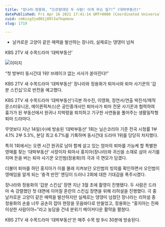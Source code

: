 ```yaml
---
title: "장나라-정용화, “으르렁대던 두 사람! 이게 무슨 일?!” (대박부동산)"
datePublished: Fri Apr 16 2021 17:41:14 GMT+0000 (Coordinated Universal Time)
cuid: cm6zzg3jo001j09l5a7kqemzw
slug: 1719

---
```



- 날카로운 고양이 같은 매력을 발산하는 장나라, 실제로는 댕댕미 넘쳐

KBS 2TV 새 수목드라마 ‘대박부동산’

![이미지](https://cdn.hashnode.com/res/hashnode/image/upload/v1739248156311/7eeab620-0121-4024-8815-bfda8b04f577.jpeg)

“첫 방부터 동시간대 1위! 브레이크 없는 서사가 쏟아진다!”

KBS 2TV 새 수목드라마 ‘대박부동산’ 장나라와 정용화가 퇴마사와 퇴마 사기꾼의 ‘갑분 스킨십’으로 반전을 예고했다.

KBS 2TV 새 수목드라마 ‘대박부동산’(극본 하수진, 이영화, 정연서/연출 박진석/제작 몬스터유니온, 메이퀸픽쳐스)은 공인중개사인 퇴마사가 퇴마 전문 사기꾼과 협력하여 흉가가 된 부동산에서 원귀나 지박령을 퇴치하고 기구한 사연들을 풀어주는 생활밀착형 퇴마 드라마다.

무엇보다 지난 14일(수)에 방송된 ‘대박부동산’ 1회는 닐슨코리아 기준 전국 시청률 1부 4.1% 2부 5.3%, 분당 최고 6.7%를 기록하며 동시간대 드라마 1위를 당당히 차지했다.

특히 1회에서는 오랜 시간 원귀로 남아 함께 살고 있는 엄마의 퇴마를 가능케 할 특별한 영매를 찾는 ‘대박부동산’ 사장이자 퇴마사 홍지아(장나라)와 귀신을 소재로 삼아 사기를 치며 돈을 버는 퇴마 사기꾼 오인범(정용화)의 극과 극 면모가 담겼다.

더불어 퇴마를 하던 홍지아가 이를 몰래 지켜보던 오인범의 빙의를 확인하면서 오인범이 영매임을 알게 되는 ‘충격 반전’ 엔딩이 드러나 2회에 대한 기대감을 폭주시켰다.

장나라와 정용화의 ‘갑분 스킨십’ 장면 지난 3월 초에 촬영이 진행됐다. 두 사람은 드라마 속 강렬했던 첫 대면에 이어질 혼란의 스킨십 장면을 위해 리허설을 진행했다. 극 중 날카로운 고양이 같은 매력을 발산하지만 실제로는 댕댕미 넘쳤던 장나라는 리허설 중 정용화의 손을 너무 공손히 잡아 현장을 웃음바다로 만들었고, 정용화는 “홍지아는 진짜 이상한 사람이야~”라고 농담을 건네 분위기 메이커다운 활약을 펼쳤다.

KBS 2TV 새 수목드라마 ‘대박부동산’은 매주 수목 밤 9시 30분에 방송된다.